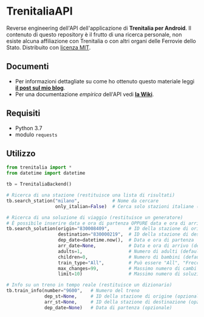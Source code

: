 # TrenitaliaAPI

Reverse engineering dell'API dell'applicazione di **Trenitalia per Android**. Il contenuto di questo repository è il frutto di una ricerca personale, non esiste alcuna affiliazione con Trenitalia o con altri organi delle Ferrovie dello Stato. Distribuito con [licenza MIT](https://github.com/jacopo-j/TrenitaliaAPI/LICENSE).

## Documenti

* Per informazioni dettagliate su come ho ottenuto questo materiale leggi [**il post sul mio blog**](https://blog.jacopojannone.com).
* Per una documentazione *empirica* dell'API vedi [**la Wiki**](https://github.com/jacopo-j/TrenitaliaAPI/wiki/API-dell'app-Trenitalia).

## Requisiti

* Python 3.7
* modulo `requests`

## Utilizzo

```python
from trenitalia import *
from datetime import datetime

tb = TrenitaliaBackend()

# Ricerca di una stazione (restituisce una lista di risultati)
tb.search_station("milano",            # Nome da cercare
                  only_italian=False)  # Cerca solo stazioni italiane (default = False)

# Ricerca di una soluzione di viaggio (restituisce un generatore)
# È possibile inserire data e ora di partenza OPPURE data e ora di arrivo
tb.search_solution(origin="830008409",       # ID della stazione di origine
                   destination="830000219",  # ID della stazione di destinazione
                   dep_date=datetime.now(),  # Data e ora di partenza
                   arr_date=None,            # Data e ora di arrivo (default = None)
                   adults=1,                 # Numero di adulti (default = 1)
                   children=0,               # Numero di bambini (default = 0)
                   train_type="All",         # Può essere "All", "Frecce", "Regional" (default = "All")
                   max_changes=99,           # Massimo numero di cambi (default = 99)
                   limit=10)                 # Massimo numero di soluzioni da cercare (default = 10)

# Info su un treno in tempo reale (restituisce un dizionario)
tb.train_info(number="9600",   # Numero del treno
              dep_st=None,     # ID della stazione di origine (opzionale)
              arr_st=None,     # ID della stazione di destinazione (opzionale)
              dep_date=None)   # Data di partenza (opzionale)


```

